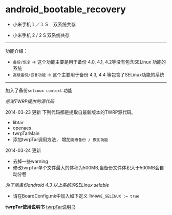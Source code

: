 android_bootable_recovery
=========================
- 小米手机１／１Ｓ　双系统共存

- 小米手机 2 / 2 S 双系统共存

--------------------------
功能介绍：

  - `备份/恢复`             -> 这个功能主要是用于备份 4.0, 4.1, 4.2等没有包含SELinux 功能的系统
  - `高级备份/恢复功能`     ->  这个主要用于备份 4.3, 4.4 等包含了SELinux功能的系统

-----------------------------------
加入了备份`selinux context` 功能

*感谢TWRP提供的源代码*

2014-03-23 更新
下列代码都是提取自最新版本的TWRP源代码。
  - libtar 
  - openaes 
  - twrpTarMain 
  - 添加twrpTar调用方法， 增加`高级备份 / 恢复功能`
 
2014-03-24 更新
  - 去掉一些warning 
  - 修改twrpTar单个文件最大的体积为500MB,当备份文件体积大于500MB会自动分卷



*为了能备份android 4.3 以上系统的SELinux selable*
- 请在BoardConfig.mk中加入如下定义
  `TWHAVE_SELINUX := true`

**twrpTar使用说明书**
[twrpTar说明书](twrpTarMain/README.md)
